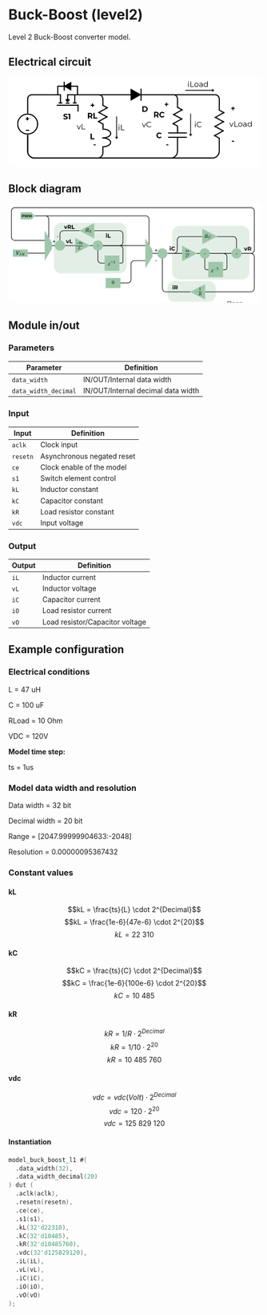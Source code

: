 
# Buck-Boost (level2)

Level 2 Buck-Boost converter model.

## Electrical circuit

![](./doc/electrical_circ.png)

## Block diagram

![](./doc/block_circ.png)

## Module in/out

### Parameters

|Parameter|Definition|
|-|-|
|`data_width`| IN/OUT/Internal data width |
|`data_width_decimal`| IN/OUT/Internal decimal data width |

### Input

|Input|Definition|
|-|-|
|`aclk`|Clock input|
|`resetn`|Asynchronous negated reset|
|`ce`| Clock enable of the model|
|`s1`| Switch element control|
|`kL`| Inductor constant |
|`kC`| Capacitor constant |
|`kR`| Load resistor constant |
|`vdc`| Input voltage |

### Output

|Output|Definition|
|-|-|
|`iL`| Inductor current |
|`vL`| Inductor voltage |
|`iC`| Capacitor current |
|`iO`| Load resistor current |
|`vO`| Load resistor/Capacitor voltage |

## Example configuration

### Electrical conditions

L = 47 uH

C = 100 uF

RLoad = 10 Ohm

VDC = 120V

**Model time step:**

ts = 1us

### Model data width and resolution

Data width = 32 bit

Decimal width = 20 bit

Range = [2047.99999904633:-2048]

Resolution = 0.00000095367432

### Constant values

#### kL

$$kL = \frac{ts}{L} \cdot 2^{Decimal}$$
$$kL = \frac{1e-6}{47e-6} \cdot 2^{20}$$
$$kL=22\ 310$$

#### kC

$$kC = \frac{ts}{C} \cdot 2^{Decimal}$$
$$kC = \frac{1e-6}{100e-6} \cdot 2^{20}$$
$$kC = 10\ 485$$

#### kR

$$kR = 1/R \cdot 2^{Decimal}$$
$$kR = 1/10 \cdot 2^{20}$$
$$kR = 10\ 485\ 760$$

#### vdc

$$vdc = vdc(Volt) \cdot 2^{Decimal}$$
$$vdc = 120 \cdot 2^{20}$$
$$vdc = 125\ 829\ 120$$

#### Instantiation

``` verilog
model_buck_boost_l1 #(
  .data_width(32),
  .data_width_decimal(20)
) dut (
  .aclk(aclk), 
  .resetn(resetn), 
  .ce(ce),
  .s1(s1),
  .kL(32'd22310),
  .kC(32'd10485),
  .kR(32'd10485760),
  .vdc(32'd125829120),
  .iL(iL),
  .vL(vL),
  .iC(iC),
  .iO(iO),
  .vO(vO)
);
```